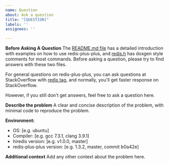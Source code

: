 ```yaml
---
name: Question
about: Ask a question
title: "[QUESTION]"
labels: ''
assignees: ''

---
```


**Before Asking A Question**
The [README.md file](https://github.com/sewenew/redis-plus-plus/blob/master/README.md) has a detailed introduction with examples on how to use redis-plus-plus, and [redis.h](https://github.com/sewenew/redis-plus-plus/blob/master/src/sw/redis%2B%2B/redis.h) has doxgen style comments for most commands. Before asking a question, please try to find answers with these two files.

For general questions on redis-plus-plus, you can ask questions at StackOverflow with [redis tag](https://stackoverflow.com/questions/tagged/redis), and normally, you'll get faster response on StackOverflow.

However, if you still don't get answers, feel free to ask a question here.

**Describe the problem**
A clear and concise description of the problem, with minimal code to reproduce the problem.

**Environment:**
 - OS: [e.g. ubuntu]
 - Compiler: [e.g. gcc 7.3.1, clang 3.9.1]
 - hiredis version: [e.g. v1.0.0, master]
 - redis-plus-plus version: [e.g. 1.3.2, master, commit b0a42e]

**Additional context**
Add any other context about the problem here.
